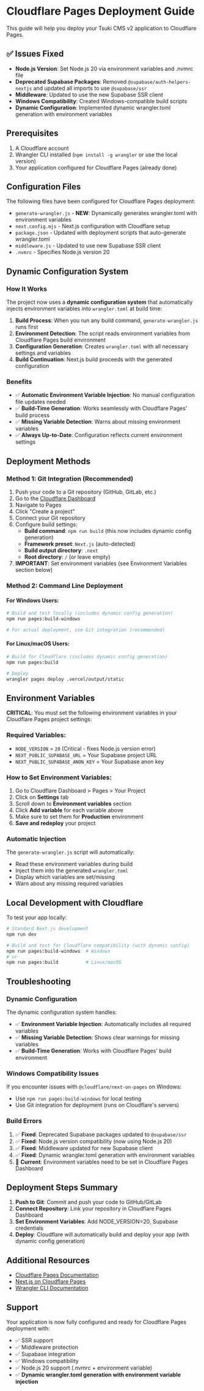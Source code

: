 # Cloudflare Pages Deployment Guide

This guide will help you deploy your Tsuki CMS v2 application to Cloudflare Pages.

## ✅ Issues Fixed

- **Node.js Version**: Set Node.js 20 via environment variables and .nvmrc file
- **Deprecated Supabase Packages**: Removed `@supabase/auth-helpers-nextjs` and updated all imports to use `@supabase/ssr`
- **Middleware**: Updated to use the new Supabase SSR client
- **Windows Compatibility**: Created Windows-compatible build scripts
- **Dynamic Configuration**: Implemented dynamic wrangler.toml generation with environment variables

## Prerequisites

1. A Cloudflare account
2. Wrangler CLI installed (`npm install -g wrangler` or use the local version)
3. Your application configured for Cloudflare Pages (already done)

## Configuration Files

The following files have been configured for Cloudflare Pages deployment:

- `generate-wrangler.js` - **NEW**: Dynamically generates wrangler.toml with environment variables
- `next.config.mjs` - Next.js configuration with Cloudflare setup
- `package.json` - Updated with deployment scripts that auto-generate wrangler.toml
- `middleware.js` - Updated to use new Supabase SSR client
- `.nvmrc` - Specifies Node.js version 20

## Dynamic Configuration System

### How It Works

The project now uses a **dynamic configuration system** that automatically injects environment variables into `wrangler.toml` at build time:

1. **Build Process**: When you run any build command, `generate-wrangler.js` runs first
2. **Environment Detection**: The script reads environment variables from Cloudflare Pages build environment
3. **Configuration Generation**: Creates `wrangler.toml` with all necessary settings and variables
4. **Build Continuation**: Next.js build proceeds with the generated configuration

### Benefits

- ✅ **Automatic Environment Variable Injection**: No manual configuration file updates needed
- ✅ **Build-Time Generation**: Works seamlessly with Cloudflare Pages' build process
- ✅ **Missing Variable Detection**: Warns about missing environment variables
- ✅ **Always Up-to-Date**: Configuration reflects current environment settings

## Deployment Methods

### Method 1: Git Integration (Recommended)

1. Push your code to a Git repository (GitHub, GitLab, etc.)
2. Go to the [Cloudflare Dashboard](https://dash.cloudflare.com/)
3. Navigate to Pages
4. Click "Create a project"
5. Connect your Git repository
6. Configure build settings:
   - **Build command**: `npm run build` (this now includes dynamic config generation)
   - **Framework preset**: `Next.js` (auto-detected)
   - **Build output directory**: `.next`
   - **Root directory**: `/` (or leave empty)
7. **IMPORTANT**: Set environment variables (see Environment Variables section below)

### Method 2: Command Line Deployment

#### For Windows Users:
```bash
# Build and test locally (includes dynamic config generation)
npm run pages:build-windows

# For actual deployment, use Git integration (recommended)
```

#### For Linux/macOS Users:
```bash
# Build for Cloudflare (includes dynamic config generation)
npm run pages:build

# Deploy
wrangler pages deploy .vercel/output/static
```

## Environment Variables

**CRITICAL**: You must set the following environment variables in your Cloudflare Pages project settings:

### Required Variables:
- `NODE_VERSION` = `20` (Critical - fixes Node.js version error)
- `NEXT_PUBLIC_SUPABASE_URL` = Your Supabase project URL
- `NEXT_PUBLIC_SUPABASE_ANON_KEY` = Your Supabase anon key

### How to Set Environment Variables:
1. Go to Cloudflare Dashboard > Pages > Your Project
2. Click on **Settings** tab
3. Scroll down to **Environment variables** section
4. Click **Add variable** for each variable above
5. Make sure to set them for **Production** environment
6. **Save and redeploy** your project

### Automatic Injection

The `generate-wrangler.js` script will automatically:
- Read these environment variables during build
- Inject them into the generated `wrangler.toml`
- Display which variables are set/missing
- Warn about any missing required variables

## Local Development with Cloudflare

To test your app locally:

```bash
# Standard Next.js development
npm run dev

# Build and test for Cloudflare compatibility (with dynamic config)
npm run pages:build-windows  # Windows
# or
npm run pages:build          # Linux/macOS
```

## Troubleshooting

### Dynamic Configuration

The dynamic configuration system handles:
- ✅ **Environment Variable Injection**: Automatically includes all required variables
- ✅ **Missing Variable Detection**: Shows clear warnings for missing variables
- ✅ **Build-Time Generation**: Works with Cloudflare Pages' build environment

### Windows Compatibility Issues

If you encounter issues with `@cloudflare/next-on-pages` on Windows:
- Use `npm run pages:build-windows` for local testing
- Use Git integration for deployment (runs on Cloudflare's servers)

### Build Errors

1. ✅ **Fixed**: Deprecated Supabase packages updated to `@supabase/ssr`
2. ✅ **Fixed**: Node.js version compatibility (now using Node.js 20)
3. ✅ **Fixed**: Middleware updated for new Supabase client
4. ✅ **Fixed**: Dynamic wrangler.toml generation with environment variables
5. 🔄 **Current**: Environment variables need to be set in Cloudflare Pages Dashboard

## Deployment Steps Summary

1. **Push to Git**: Commit and push your code to GitHub/GitLab
2. **Connect Repository**: Link your repository in Cloudflare Pages Dashboard
3. **Set Environment Variables**: Add NODE_VERSION=20, Supabase credentials
4. **Deploy**: Cloudflare will automatically build and deploy your app (with dynamic config generation)

## Additional Resources

- [Cloudflare Pages Documentation](https://developers.cloudflare.com/pages/)
- [Next.js on Cloudflare Pages](https://developers.cloudflare.com/pages/framework-guides/nextjs/ssr/get-started/)
- [Wrangler CLI Documentation](https://developers.cloudflare.com/workers/wrangler/)

## Support

Your application is now fully configured and ready for Cloudflare Pages deployment with:
- ✅ SSR support
- ✅ Middleware protection
- ✅ Supabase integration
- ✅ Windows compatibility
- ✅ Node.js 20 support (.nvmrc + environment variable)
- ✅ **Dynamic wrangler.toml generation with environment variable injection** 